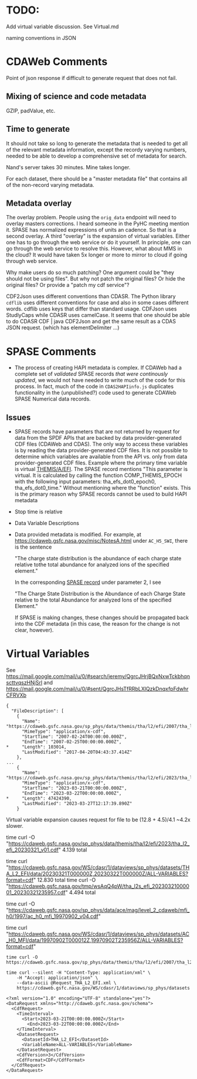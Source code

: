 # TODO:

Add virtual variable discussion. See Virtual.md

naming conventions in JSON

# CDAWeb Comments

Point of json response if difficult to generate request that does not fail.

## Mixing of science and code metadata

GZIP, padValue, etc.

## Time to generate

It should not take so long to generate the metadata that is needed to get 
all of the relevant metadata information, except the recordy varying numbers,
needed to be able to develop a comprehensive set of metadata for search.

Nand's server takes 30 minutes. Mine takes longer. 

For each dataset, there should be a "master metadata file" that contains
all of the non-record varying metadata.

## Metadata overlay

The overlay problem. People using the `orig_data` endpoint will need to overlay
masters corrections. I heard someone in the PyHC meeting mention it. SPASE has
normalized expressions of units an cadence. So that is a second overlay. A 
third "overlay" is the expansion of virtual variables. Either one has to go
through the web service or do it yourself. In principle, one can go through the
web service to resolve this. However, what about MMS in the cloud? It would have
taken 5x longer or more to mirror to cloud if going through web service.

Why make users do so much patching? One argument could be "they should not
be using files". But why not patch the original files? Or hide the original
files? Or provide a "patch my cdf service"?

CDF2Json uses different conventions than CDASR. The Python library `cdflib` uses
different conventions for case and also in some cases different words.
cdflib uses keys that differ than standard usage. CDFJson uses StudlyCaps while CDASR uses camelCase. It seems that one should be able to do CDASR CDF | java CDF2Json and get the same result as a CDAS JSON request. (which has elementDelimiter ...) 

# SPASE Comments

* The process of creating HAPI metadata is complex. If CDAWeb had a complete set of _validated_ SPASE records _that were continously updated_, we would not have needed to write much of the code for this process. In fact, much of the code in `CDAS2HAPIinfo.js` duplicates functionality in the (unpublished?) code used to generate CDAWeb SPASE Numerical data records.

## Issues

* SPASE records have parameters that are not returned by request for data from the SPDF APIs that are backed by data provider-generated CDF files (CDAWeb and CDAS). The only way to access these variables is by reading the data provider-generated CDF files. It is not possible to determine which variables are available from the API vs. only from data provider-generated CDF files. Example where the primary time variable is virtual [THEMIS/A/EFI](https://hpde.io/NASA/NumericalData/THEMIS/A/EFI/PT3S.html). The SPASE record mentions "This parameter is virtual. It is calculated by calling the function COMP_THEMIS_EPOCH with the following input parameters: tha_efs_dot0_epoch0, tha_efs_dot0_time." Without mentioning where the "function" exists. This is the primary reason why SPASE records cannot be used to build HAPI metadata
* Stop time is relative
* Data Variable Descriptions
* Data provided metadata is modified. For example, at https://cdaweb.gsfc.nasa.gov/misc/NotesA.html under `AC_H5_SWI`, there is the sentence
  
  "The charge state distribution is the abundance of each charge state relative tothe total abundance for analyzed ions of the specified element."

  In the corresponding [SPASE record](https://hpde.io/NASA/NumericalData/ACE/SWICS_SWIMS/L2/ChargeState/PT2H) under parameter 2, I see

  "The Charge State Distribution is the Abundance of each Charge State relative to the total Abundance for analyzed Ions of the specified Element."

  If SPASE is making changes, these changes should be propagated back into the CDF metadata (in this case, the reason for the change is not clear, however).

# Virtual Variables

See
https://mail.google.com/mail/u/0/#search/jeremy/QgrcJHrjBQxNxwTckbhqnscttvqszHNjSrl
and
https://mail.google.com/mail/u/0/#sent/QgrcJHsTfRRbLXlQzkDnqxfpFdwhrCFRVXb


```
{
  "FileDescription": [
    {
      "Name": "https://cdaweb.gsfc.nasa.gov/sp_phys/data/themis/tha/l2/efi/2007/tha_l2_efi_20070224_v01.cdf",
      "MimeType": "application/x-cdf",
      "StartTime": "2007-02-24T00:00:00.000Z",
      "EndTime": "2007-02-25T00:00:00.000Z",
*     "Length": 103014,
      "LastModified": "2017-04-20T04:43:37.414Z"
    },
...
    {
      "Name": "https://cdaweb.gsfc.nasa.gov/sp_phys/data/themis/tha/l2/efi/2023/tha_l2_efi_20230321_v01.cdf",
      "MimeType": "application/x-cdf",
      "StartTime": "2023-03-21T00:00:00.000Z",
      "EndTime": "2023-03-22T00:00:00.000Z",
*     "Length": 47424390, 
      "LastModified": "2023-03-27T12:17:39.890Z"
    }

```

Virtual variable expansion causes request for file to be (12.8 + 4.5)/4.1 ~4.2x slower.

time curl -O "https://cdaweb.gsfc.nasa.gov/sp_phys/data/themis/tha/l2/efi/2023/tha_l2_efi_20230321_v01.cdf"
4.139 total

time curl "https://cdaweb.gsfc.nasa.gov/WS/cdasr/1/dataviews/sp_phys/datasets/THA_L2_EFI/data/20230321T000000Z,20230322T000000Z/ALL-VARIABLES?format=cdf"
12.830 total
time curl -O "https://cdaweb.gsfc.nasa.gov/tmp/wsAqQ4pW/tha_l2s_efi_20230321000001_20230321235957.cdf"
4.494 total



time curl -O "https://cdaweb.gsfc.nasa.gov/sp_phys/data/ace/mag/level_2_cdaweb/mfi_h0/1997/ac_h0_mfi_19970902_v04.cdf"

time curl "https://cdaweb.gsfc.nasa.gov/WS/cdasr/1/dataviews/sp_phys/datasets/AC_H0_MFI/data/19970902T000012Z,19970902T235956Z/ALL-VARIABLES?format=cdf"


```
time curl -O https://cdaweb.gsfc.nasa.gov/sp_phys/data/themis/tha/l2/efi/2007/tha_l2_efi_20070224_v01.cdf
```

```
time curl --silent -H "Content-Type: application/xml" \
    -H "Accept: application/json" \
    --data-ascii @Request_THA_L2_EFI.xml \
    https://cdaweb.gsfc.nasa.gov/WS/cdasr/1/dataviews/sp_phys/datasets
```

```
<?xml version="1.0" encoding="UTF-8" standalone="yes"?>
<DataRequest xmlns="http://cdaweb.gsfc.nasa.gov/schema">
  <CdfRequest>
    <TimeInterval>
      <Start>2023-03-21T00:00:00.000Z</Start>
        <End>2023-03-22T00:00:00.000Z</End>
    </TimeInterval>
    <DatasetRequest>
      <DatasetId>THA_L2_EFI</DatasetId>
      <VariableName>ALL-VARIABLES</VariableName>
    </DatasetRequest>
    <CdfVersion>3</CdfVersion>
    <CdfFormat>CDF</CdfFormat>
  </CdfRequest>
</DataRequest>
```
